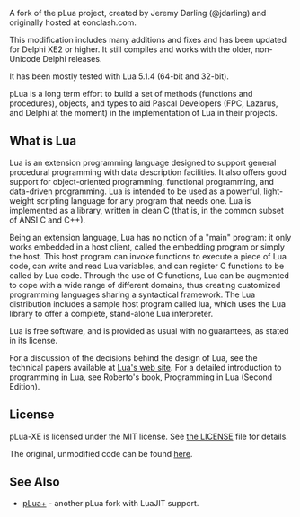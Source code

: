 A fork of the pLua project, created by Jeremy Darling (@jdarling) and originally hosted at eonclash.com.

This modification includes many additions and fixes and has been updated for Delphi XE2 or higher. It still compiles and works with the older, non-Unicode Delphi releases.

It has been mostly tested with Lua 5.1.4 (64-bit and 32-bit).

pLua is a long term effort to build a set of methods (functions and procedures), objects, and types to aid Pascal Developers (FPC, Lazarus, and Delphi at the moment) in the implementation of Lua in their projects.

## What is Lua #

Lua is an extension programming language designed to support general procedural programming with data description facilities. It also offers good support for object-oriented programming, functional programming, and data-driven programming. Lua is intended to be used as a powerful, light-weight scripting language for any program that needs one. Lua is implemented as a library, written in clean C (that is, in the common subset of ANSI C and C++). 

Being an extension language, Lua has no notion of a "main" program: it only works embedded in a host client, called the embedding program or simply the host. This host program can invoke functions to execute a piece of Lua code, can write and read Lua variables, and can register C functions to be called by Lua code. Through the use of C functions, Lua can be augmented to cope with a wide range of different domains, thus creating customized programming languages sharing a syntactical framework. The Lua distribution includes a sample host program called lua, which uses the Lua library to offer a complete, stand-alone Lua interpreter. 

Lua is free software, and is provided as usual with no guarantees, as stated in its license.

For a discussion of the decisions behind the design of Lua, see the technical papers available at [Lua's web site](http://www.lua.org). For a detailed introduction to programming in Lua, see Roberto's book, Programming in Lua (Second Edition).

## License #

pLua-XE is licensed under the MIT license. See [the LICENSE](https://github.com/felipedaragon/pLua-XE/blob/master/LICENSE) file for details.

The original, unmodified code can be found [here](https://github.com/MageSlayer/pLua/tree/master).

## See Also #

* [pLua+](https://github.com/MageSlayer/pLua) - another pLua fork with LuaJIT support.